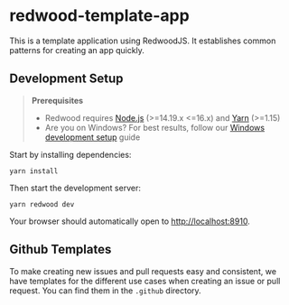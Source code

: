# redwood-template-app

This is a template application using RedwoodJS. It establishes common patterns for creating an app quickly.

## Development Setup

> **Prerequisites**
>
> - Redwood requires [Node.js](https://nodejs.org/en/) (>=14.19.x <=16.x) and [Yarn](https://yarnpkg.com/) (>=1.15)
> - Are you on Windows? For best results, follow our [Windows development setup](https://redwoodjs.com/docs/how-to/windows-development-setup) guide

Start by installing dependencies:

```shell
yarn install
```

Then start the development server:

```shell
yarn redwood dev
```

Your browser should automatically open to <http://localhost:8910>.

## Github Templates

To make creating new issues and pull requests easy and consistent, we have templates for the different use cases when creating an issue or pull request. You can find them in the `.github` directory.
